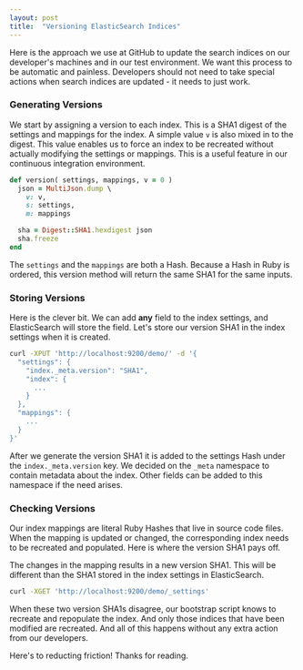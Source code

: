 ```yaml
---
layout: post
title:  "Versioning ElasticSearch Indices"
---
```


Here is the approach we use at GitHub to update the search indices on our
developer's machines and in our test environment. We want this process to be
automatic and painless. Developers should not need to take special actions
when search indices are updated - it needs to just work.

### Generating Versions

We start by assigning a version to each index. This is a SHA1 digest of the
settings and mappings for the index. A simple value `v` is also mixed in to
the digest. This value enables us to force an index to be recreated without
actually modifying the settings or mappings. This is a useful feature in our
continuous integration environment.

```ruby
def version( settings, mappings, v = 0 )
  json = MultiJson.dump \
    v: v,
    s: settings,
    m: mappings

  sha = Digest::SHA1.hexdigest json
  sha.freeze
end
```

The `settings` and the `mappings` are both a Hash. Because a Hash in Ruby is
ordered, this version method will return the same SHA1 for the same inputs.

### Storing Versions

Here is the clever bit. We can add **any** field to the index settings, and
ElasticSearch will store the field. Let's store our version SHA1 in the index
settings when it is created.

```bash
curl -XPUT 'http://localhost:9200/demo/' -d '{
  "settings": {
    "index._meta.version": "SHA1",
    "index": {
      ...
    }
  },
  "mappings": {
    ...
  }
}'
```

After we generate the version SHA1 it is added to the settings Hash under the
`index._meta.version` key. We decided on the `_meta` namespace to contain
metadata about the index. Other fields can be added to this namespace if the
need arises.

### Checking Versions

Our index mappings are literal Ruby Hashes that live in source code files.
When the mapping is updated or changed, the corresponding index needs to be
recreated and populated. Here is where the version SHA1 pays off.

The changes in the mapping results in a new version SHA1. This will be
different than the SHA1 stored in the index settings in ElasticSearch.

```bash
curl -XGET 'http://localhost:9200/demo/_settings'
```

When these two version SHA1s disagree, our bootstrap script knows to recreate
and repopulate the index. And only those indices that have been modified are
recreated. And all of this happens without any extra action from our
developers.

Here's to reducting friction! Thanks for reading.

